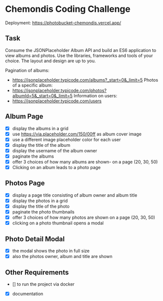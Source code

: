 # Chemondis Coding Challenge
Deployment: https://photobucket-chemondis.vercel.app/

## Task
Consume the JSONPlaceholder Album API and build an ES6 application to view albums and photos.
Use the libraries, frameworks and tools of your choice. The layout and design are up to you.

Pagination of albums: 
- https://jsonplaceholder.typicode.com/albums?_start=0&_limit=5
Photos of a specific album:
- https://jsonplaceholder.typicode.com/photos?albumId=5&_start=0&_limit=5
Information on users: 
- https://jsonplaceholder.typicode.com/users

## Album Page
- [x] display the albums in a grid
- [x] use https://via.placeholder.com/150/00ff as album cover image
- [x] use a different image placeholder color for each user
- [x] display the title of the album
- [x] display the username of the album owner
- [x] paginate the albums
- [x] offer 3 choices of how many albums are shown- on a page (20, 30, 50)
- [x] Clicking on an album leads to a photo page
## Photos Page
- [x] display a page title consisting of album owner and album title
- [x] display the photos in a grid
- [x] display the title of the photo
- [x] paginate the photo thumbnails
- [x] offer 3 choices of how many photos are shown on a page (20, 30, 50)
- [x] clicking on a photo thumbnail opens a modal
## Photo Detail Modal
- [x] the modal shows the photo in full size
- [x] also the photos owner, album and title are shown

## Other Requirements
- [] to run the project via docker
- [x] documentation